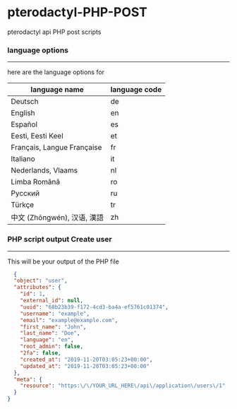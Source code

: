# pterodactyl-PHP-POST

pterodactyl api PHP post scripts



### language options
---
here are the language options for

language name | language code
------------ | -------------
Deutsch | de
English | en
Español | es
Eesti, Eesti Keel | et
Français, Langue Française | fr
Italiano | it
Nederlands, Vlaams | nl
Limba Română | ro
Русский | ru
Türkçe | tr
中文 (Zhōngwén), 汉语, 漢語 | zh



### PHP script output Create user
---
This will be your output of the PHP file 

```JSON
  {
  "object": "user",
  "attributes": {
    "id": 1,
    "external_id": null,
    "uuid": "68b23b39-f172-4cd3-ba4a-ef5761c01374",
    "username": "example",
    "email": "example@example.com",
    "first_name": "John",
    "last_name": "Doe",
    "language": "en",
    "root_admin": false,
    "2fa": false,
    "created_at": "2019-11-20T03:05:23+00:00",
    "updated_at": "2019-11-20T03:05:23+00:00"
  },
  "meta": {
    "resource": "https:\/\/YOUR_URL_HERE\/api\/application\/users\/1"
  }
}
```
